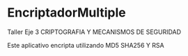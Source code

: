 # EncriptadorMultiple
Taller Eje 3 CRIPTOGRAFIA Y MECANISMOS DE SEGURIDAD

Este aplicativo encripta utilizando MD5 SHA256 Y RSA

